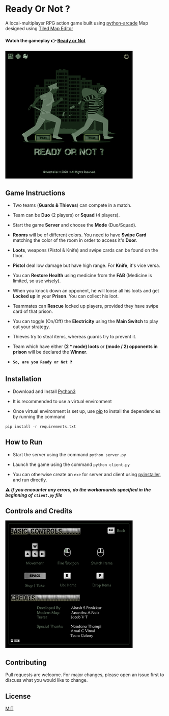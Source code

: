 # Ready Or Not ?

A local-multiplayer RPG action game built using [python-arcade](https://github.com/pythonarcade/arcade)
Map designed using [Tiled Map Editor](https://www.mapeditor.org/)

#### Watch the gameplay 👉 [Ready or Not](https://www.linkedin.com/posts/akash-s-panickar-9893ab155_python-arcade-game-activity-6745193709303951360-dwSZ)


![Home screen](https://github.com/mochatek/ReadyOrNot/blob/master/res/screen.png)


## Game Instructions

- Two teams (**Guards & Thieves**) can compete in a match.

- Team can be **Duo** (2 players) or **Squad** (4 players).

- Start the game **Server** and choose the **Mode** (Duo/Squad).

- **Rooms** will be of different colors. You need to have **Swipe Card** matching the color of the room in order to access it's **Door**.

- **Loots**, weapons (Pistol & Knife) and swipe cards can be found on the floor.

- **Pistol** deal low damage but have high range. For **Knife**, it's vice versa.

- You can **Restore Health** using medicine from the **FAB** (Medicine is limited, so use wisely).

- When you knock down an opponent, he will loose all his loots and get **Locked up** in your **Prison**. You can collect his loot.

- Teammates can **Rescue** locked up players, provided they have swipe card of that prison.

- You can toggle (On/Off) the **Electricity** using the **Main Switch** to play out your strategy.

- Thieves try to steal items, whereas guards try to prevent it.

- Team which have either **(2 * mode) loots** or **(mode / 2) opponents in prison** will be declared the **Winner**.

- **`So, are you Ready or Not ❓`**


## Installation

- Download and Install [Python3](https://www.python.org/downloads/)

- It is recommended to use a virtual environment

- Once virtual environment is set up, use [pip](https://pip.pypa.io/en/stable/reference/pip_download/) to install the dependencies by running the command

```
pip install -r requirements.txt
```


## How to Run

- Start the server using the command `python server.py`

- Launch the game using the command `python client.py`

- You can otherwise create an `exe` for server and client using [pyinstaller](https://www.pyinstaller.org/), and run directly.

⚠️ **_If you encounter any errors, do the workarounds specified in the beginning of `client.py` file_**


## Controls and Credits

![Controls](https://github.com/mochatek/ReadyOrNot/blob/master/res/info.png)


## Contributing

Pull requests are welcome.
For major changes, please open an issue first to discuss what you would like to change.


## License

[MIT](https://github.com/mochatek/ReadyOrNot/blob/master/LICENSE)
